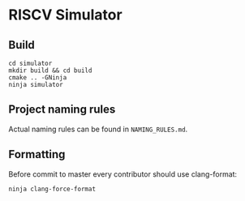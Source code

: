 # RISCV Simulator

## Build
```shell
cd simulator
mkdir build && cd build
cmake .. -GNinja
ninja simulator
```

## Project naming rules

Actual naming rules can be found in `NAMING_RULES.md`.

## Formatting

Before commit to master every contributor should use clang-format: 
```shell
ninja clang-force-format
```

